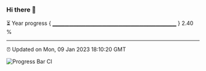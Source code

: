 ### Hi there 👋

⏳ Year progress { ▁▁▁▁▁▁▁▁▁▁▁▁▁▁▁▁▁▁▁▁▁▁▁▁▁▁▁▁▁▁ } 2.40 %

---

⏰ Updated on Mon, 09 Jan 2023 18:10:20 GMT

![Progress Bar CI](https://github.com/Shyam-Makwana/GitHub-Actions-Demo/workflows/Progress%20Bar%20CI/badge.svg)

